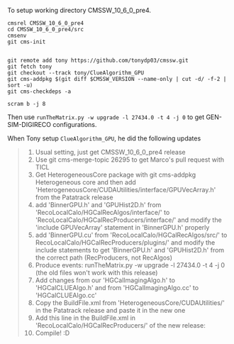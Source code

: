 
To setup working directory CMSSW_10_6_0_pre4.

```
cmsrel CMSSW_10_6_0_pre4
cd CMSSW_10_6_0_pre4/src
cmsenv
git cms-init


git remote add tony https://github.com/tonydp03/cmssw.git
git fetch tony
git checkout --track tony/ClueAlgorithm_GPU
git cms-addpkg $(git diff $CMSSW_VERSION --name-only | cut -d/ -f-2 | sort -u)
git cms-checkdeps -a

scram b -j 8
```

Then use `runTheMatrix.py -w upgrade -l 27434.0 -t 4 -j 0` to get GEN-SIM-DIGIRECO configurations.


When Tony setup `ClueAlgorithm_GPU`, he did the following updates

>1) Usual setting, just get CMSSW_10_6_0_pre4 release
>2) Use git cms-merge-topic 26295 to get Marco's pull request with TICL
>3) Get HeterogeneousCore package with git cms-addpkg Heterogeneous core and then add
>'HeterogeneousCore/CUDAUtilities/interface/GPUVecArray.h' from the Patatrack release
>4) add 'BinnerGPU.h' and 'GPUHist2D.h' from 'RecoLocalCalo/HGCalRecAlgos/interface/' to 'RecoLocalCalo/HGCalRecProducers/interface/' and modify the 'include GPUVecArray' statement in 'BinnerGPU.h' properly
>5) add 'BinnerGPU.cu' from 'RecoLocalCalo/HGCalRecAlgos/src/' to RecoLocalCalo/HGCalRecProducers/plugins/' and modify the include statements to get 'BinnerGPU.h' and 'GPUHist2D.h' from the correct path (RecProducers, not RecAlgos)
>6) Produce events: runTheMatrix.py -w upgrade -l 27434.0 -t 4 -j 0 (the old files won't work with this release)
>7) Add changes from our 'HGCalImagingAlgo.h' to 'HGCalCLUEAlgo.h' and from 'HGCalImagingAlgo.cc' to 'HGCalCLUEAlgo.cc'
>8) Copy the BuildFile.xml from 'HeterogeneousCore/CUDAUtilities/' in the Patatrack release and paste it in the new one
>9) Add this line in the BuildFile.xml in 'RecoLocalCalo/HGCalRecProducers/' of the new release: <use   name="HeterogeneousCore/CUDAUtilities"/>
>10) Compile! :D



